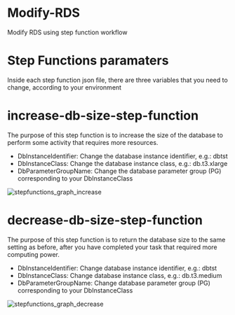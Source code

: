 # Modify-RDS
Modify RDS using step function workflow

# Step Functions paramaters
Inside each step function json file, there are three variables that you need to change, according to your environment

# increase-db-size-step-function

The purpose of this step function is to increase the size of the database to perform some activity that requires more resources.
* DbInstanceIdentifier: Change the database instance identifier, e.g.: dbtst
* DbInstanceClass: Change the database instance class, e.g.: db.t3.xlarge
* DbParameterGroupName: Change the database parameter group (PG) corresponding to your DbInstanceClass

![stepfunctions_graph_increase](https://github.com/user-attachments/assets/16e5c86e-5075-472c-9096-04e7eb6f4232)


# decrease-db-size-step-function

The purpose of this step function is to return the database size to the same setting as before, after you have completed your task that required more computing power.
* DbInstanceIdentifier: Change database instance identifier, e.g.: dbtst
* DbInstanceClass: Change database instance class, e.g.: db.t3.medium
* DbParameterGroupName: Change database parameter group (PG) corresponding to your DbInstanceClass

![stepfunctions_graph_decrease](https://github.com/user-attachments/assets/990b3386-a22a-41d1-bb82-158b03d586cd)
